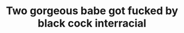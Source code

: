 ---
layout: post
title: Two gorgeous babe got fucked by black cock interracial
duration: '13:24'
view: 243
rate: 2
video: 'https://flashservice.xvideos.com/embedframe/18132191'
category: 
 - black
 - threesome
 - outdoor
tags: 
 - big-black-cock
priority: 0.9
changefreq: daily
---